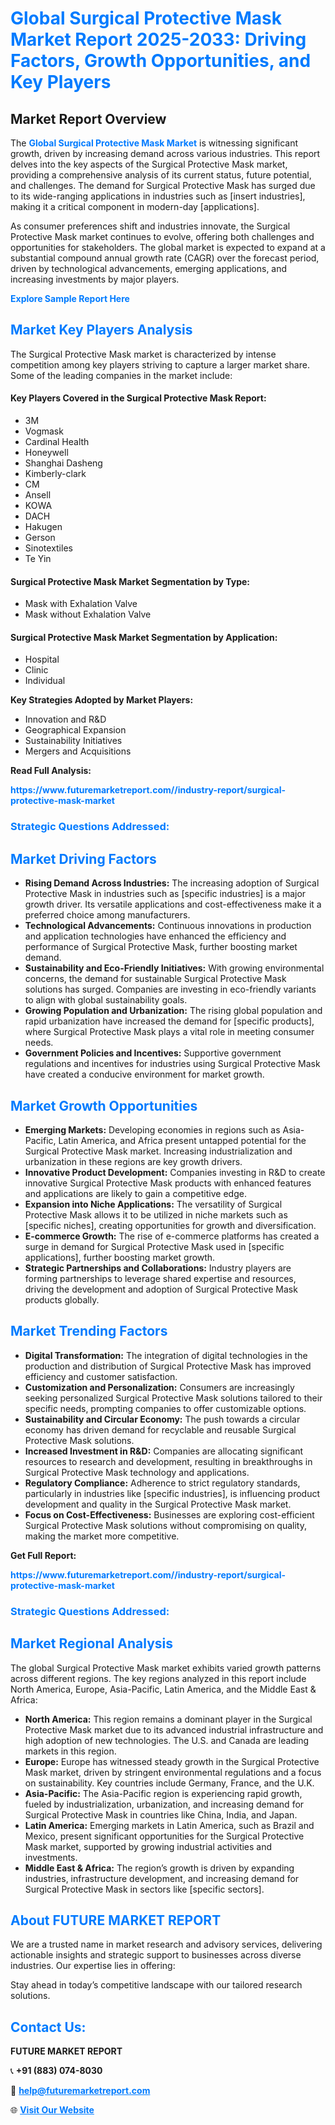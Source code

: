 <h1 style="color: #007BFF;">Global Surgical Protective Mask Market Report 2025-2033: Driving Factors, Growth Opportunities, and Key Players</h1>

<section id="overview">
<h2>Market Report Overview</h2>
<p>The <a href="https://www.futuremarketreport.com//industry-report/surgical-protective-mask-market" style="color: #007BFF; text-decoration: none;"><strong>Global Surgical Protective Mask Market</strong></a> is witnessing significant growth, driven by increasing demand across various industries. This report delves into the key aspects of the Surgical Protective Mask market, providing a comprehensive analysis of its current status, future potential, and challenges. The demand for Surgical Protective Mask has surged due to its wide-ranging applications in industries such as [insert industries], making it a critical component in modern-day [applications].</p>
<p>As consumer preferences shift and industries innovate, the Surgical Protective Mask market continues to evolve, offering both challenges and opportunities for stakeholders. The global market is expected to expand at a substantial compound annual growth rate (CAGR) over the forecast period, driven by technological advancements, emerging applications, and increasing investments by major players.</p>
</section>

<section id="overview">
<p><a href="https://www.futuremarketreport.com//request-sample/reportId=79743" style="color: #007BFF; text-decoration: none;"><strong>Explore Sample Report Here</strong></a></p>
</section>

<section id="key-players">
<h2 style="color: #007BFF;">Market Key Players Analysis</h2>
<p>The Surgical Protective Mask market is characterized by intense competition among key players striving to capture a larger market share. Some of the leading companies in the market include:</p>
<h4>Key Players Covered in the Surgical Protective Mask Report:</h4>
<ul><li>3M</li><li>Vogmask</li><li>Cardinal Health</li><li>Honeywell</li><li>Shanghai Dasheng</li><li>Kimberly-clark</li><li>CM</li><li>Ansell</li><li>KOWA</li><li>DACH</li><li>Hakugen</li><li>Gerson</li><li>Sinotextiles</li><li>Te Yin</li></ul>
<h4>Surgical Protective Mask Market Segmentation by Type:</h4>
<ul><li>Mask with Exhalation Valve</li><li>Mask without Exhalation Valve</li></ul>

<h4>Surgical Protective Mask Market Segmentation by Application:</h4>
<ul><li>Hospital</li><li>Clinic</li><li>Individual</li></ul>
<p><strong>Key Strategies Adopted by Market Players:</strong></p>
<ul>
<li>Innovation and R&D</li>
<li>Geographical Expansion</li>
<li>Sustainability Initiatives</li>
<li>Mergers and Acquisitions</li>
</ul>
</section>

<section>
<p><strong>Read Full Analysis: </strong></p><a href="https://www.futuremarketreport.com//industry-report/surgical-protective-mask-market" style="color: #007BFF; text-decoration: none;"><strong>https://www.futuremarketreport.com//industry-report/surgical-protective-mask-market</strong></a>
<h3 style="color: #007BFF;">Strategic Questions Addressed:</h3>
</section>

<section id="driving-factors">
<h2 style="color: #007BFF;">Market Driving Factors</h2>
<ul>
<li><strong>Rising Demand Across Industries:</strong> The increasing adoption of Surgical Protective Mask in industries such as [specific industries] is a major growth driver. Its versatile applications and cost-effectiveness make it a preferred choice among manufacturers.</li>
<li><strong>Technological Advancements:</strong> Continuous innovations in production and application technologies have enhanced the efficiency and performance of Surgical Protective Mask, further boosting market demand.</li>
<li><strong>Sustainability and Eco-Friendly Initiatives:</strong> With growing environmental concerns, the demand for sustainable Surgical Protective Mask solutions has surged. Companies are investing in eco-friendly variants to align with global sustainability goals.</li>
<li><strong>Growing Population and Urbanization:</strong> The rising global population and rapid urbanization have increased the demand for [specific products], where Surgical Protective Mask plays a vital role in meeting consumer needs.</li>
<li><strong>Government Policies and Incentives:</strong> Supportive government regulations and incentives for industries using Surgical Protective Mask have created a conducive environment for market growth.</li>
</ul>
</section>

<section id="growth-opportunities">
<h2 style="color: #007BFF;">Market Growth Opportunities</h2>
<ul>
<li><strong>Emerging Markets:</strong> Developing economies in regions such as Asia-Pacific, Latin America, and Africa present untapped potential for the Surgical Protective Mask market. Increasing industrialization and urbanization in these regions are key growth drivers.</li>
<li><strong>Innovative Product Development:</strong> Companies investing in R&D to create innovative Surgical Protective Mask products with enhanced features and applications are likely to gain a competitive edge.</li>
<li><strong>Expansion into Niche Applications:</strong> The versatility of Surgical Protective Mask allows it to be utilized in niche markets such as [specific niches], creating opportunities for growth and diversification.</li>
<li><strong>E-commerce Growth:</strong> The rise of e-commerce platforms has created a surge in demand for Surgical Protective Mask used in [specific applications], further boosting market growth.</li>
<li><strong>Strategic Partnerships and Collaborations:</strong> Industry players are forming partnerships to leverage shared expertise and resources, driving the development and adoption of Surgical Protective Mask products globally.</li>
</ul>
</section>

<section id="trending-factors">
<h2 style="color: #007BFF;">Market Trending Factors</h2>
<ul>
<li><strong>Digital Transformation:</strong> The integration of digital technologies in the production and distribution of Surgical Protective Mask has improved efficiency and customer satisfaction.</li>
<li><strong>Customization and Personalization:</strong> Consumers are increasingly seeking personalized Surgical Protective Mask solutions tailored to their specific needs, prompting companies to offer customizable options.</li>
<li><strong>Sustainability and Circular Economy:</strong> The push towards a circular economy has driven demand for recyclable and reusable Surgical Protective Mask solutions.</li>
<li><strong>Increased Investment in R&D:</strong> Companies are allocating significant resources to research and development, resulting in breakthroughs in Surgical Protective Mask technology and applications.</li>
<li><strong>Regulatory Compliance:</strong> Adherence to strict regulatory standards, particularly in industries like [specific industries], is influencing product development and quality in the Surgical Protective Mask market.</li>
<li><strong>Focus on Cost-Effectiveness:</strong> Businesses are exploring cost-efficient Surgical Protective Mask solutions without compromising on quality, making the market more competitive.</li>
</ul>
</section>

<section>
<p><strong>Get Full Report: </strong></p><a href="https://www.futuremarketreport.com//industry-report/surgical-protective-mask-market" style="color: #007BFF; text-decoration: none;"><strong>https://www.futuremarketreport.com//industry-report/surgical-protective-mask-market</strong></a>
<h3 style="color: #007BFF;">Strategic Questions Addressed:</h3>
</section>


<section id="regional-analysis">
<h2 style="color: #007BFF;">Market Regional Analysis</h2>
<p>The global Surgical Protective Mask market exhibits varied growth patterns across different regions. The key regions analyzed in this report include North America, Europe, Asia-Pacific, Latin America, and the Middle East & Africa:</p>
<ul>
<li><strong>North America:</strong> This region remains a dominant player in the Surgical Protective Mask market due to its advanced industrial infrastructure and high adoption of new technologies. The U.S. and Canada are leading markets in this region.</li>
<li><strong>Europe:</strong> Europe has witnessed steady growth in the Surgical Protective Mask market, driven by stringent environmental regulations and a focus on sustainability. Key countries include Germany, France, and the U.K.</li>
<li><strong>Asia-Pacific:</strong> The Asia-Pacific region is experiencing rapid growth, fueled by industrialization, urbanization, and increasing demand for Surgical Protective Mask in countries like China, India, and Japan.</li>
<li><strong>Latin America:</strong> Emerging markets in Latin America, such as Brazil and Mexico, present significant opportunities for the Surgical Protective Mask market, supported by growing industrial activities and investments.</li>
<li><strong>Middle East & Africa:</strong> The region’s growth is driven by expanding industries, infrastructure development, and increasing demand for Surgical Protective Mask in sectors like [specific sectors].</li>
</ul>
</section>

<footer>
<h2 style="color: #007BFF;">About FUTURE MARKET REPORT</h2>
<p>We are a trusted name in market research and advisory services, delivering actionable insights and strategic support to businesses across diverse industries. Our expertise lies in offering:</p>

<p>Stay ahead in today’s competitive landscape with our tailored research solutions.</p>

<h2 style="color: #007BFF;">Contact Us:</h2>
<p><strong>FUTURE MARKET REPORT</strong></p>
<p>📞 <strong>+91 (883) 074-8030</strong></p>
<p>📧 <strong><a href="mailto:help@futuremarketreport.com" style="color: #007BFF;">help@futuremarketreport.com</a></strong></p>
<p>🌐 <strong><a href="https://www.futuremarketreport.com/" style="color: #007BFF;">Visit Our Website</a></strong></p>
</footer>